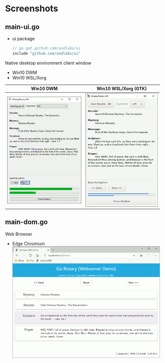 # Screenshots

## main-ui.go

* ui package
    ```go
    // go get github.com/andlabs/ui
    include "github.com/andlabs/ui"
    ```

Native desktop environment client window
* Win10 DWM
* Win10 WSL/Xorg

| Win10 DWM | Win10 WSL/Xorg (GTK) |
|:---:|:---:|
|![win10.gif](win10.gif)|![wsl-gtk.gif](wsl-gtk.gif)|

## main-dom.go

Web Browser
* Edge Chromium
![chrome.gif](chrome.gif)
